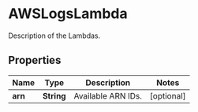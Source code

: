 # AWSLogsLambda

Description of the Lambdas.

## Properties

| Name    | Type       | Description        | Notes      |
| ------- | ---------- | ------------------ | ---------- |
| **arn** | **String** | Available ARN IDs. | [optional] |
